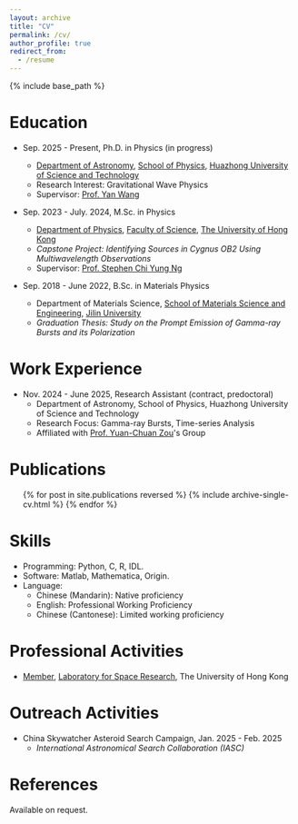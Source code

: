 ```yaml
---
layout: archive
title: "CV"
permalink: /cv/
author_profile: true
redirect_from:
  - /resume
---
```


{% include base_path %}

Education
======
* Sep. 2025 - Present, Ph.D. in Physics (in progress)
  * [Department of Astronomy](https://astro.hust.edu.cn/index.htm), [School of Physics](https://phys.hust.edu.cn/index.htm), [Huazhong University of Science and Technology](https://www.hust.edu.cn/)
  * Research Interest: Gravitational Wave Physics
  * Supervisor: [Prof. Yan Wang](http://faculty.hust.edu.cn/wangyan11/zh_CN/index.htm)

* Sep. 2023 - July. 2024, M.Sc. in Physics
  * [Department of Physics](https://www.physics.hku.hk/), [Faculty of Science](https://www.scifac.hku.hk/), [The University of Hong Kong](https://www.hku.hk/)
  * *Capstone Project: Identifying Sources in Cygnus OB2 Using Multiwavelength Observations*
  * Supervisor: [Prof. Stephen Chi Yung Ng](https://astro.physics.hku.hk/~ncy/)
* Sep. 2018 - June 2022, B.Sc. in Materials Physics
  * Department of Materials Science, [School of Materials Science and Engineering](https://dmse.jlu.edu.cn/index.htm), [Jilin University](https://www.jlu.edu.cn/)
  * *Graduation Thesis: Study on the Prompt Emission of Gamma-ray Bursts and its Polarization*

Work Experience
======
* Nov. 2024 - June 2025, Research Assistant (contract, predoctoral)
  * Department of Astronomy, School of Physics, Huazhong University of Science and Technology
  * Research Focus: Gamma-ray Bursts, Time-series Analysis
  * Affiliated with [Prof. Yuan-Chuan Zou](http://faculty.hust.edu.cn/zouyc/zh_CN/index/1489801/list/index.htm)'s Group


Publications
======
  <ul>{% for post in site.publications reversed %}
    {% include archive-single-cv.html %}
  {% endfor %}</ul>
  

Skills
======
* Programming: Python, C, R, IDL.
* Software: Matlab, Mathematica, Origin.
* Language:
  * Chinese (Mandarin): Native proficiency
  * English: Professional Working Proficiency
  * Chinese (Cantonese): Limited working proficiency

Professional Activities
======
* [Member](https://www.lsr.hku.hk/member/ruoyu-guan/), [Laboratory for Space Research](https://www.lsr.hku.hk/), The University of Hong Kong
  
Outreach Activities
======
* China Skywatcher Asteroid Search Campaign, Jan. 2025 - Feb. 2025
  * *International Astronomical Search Collaboration (IASC)*
  
References
======
Available on request.
